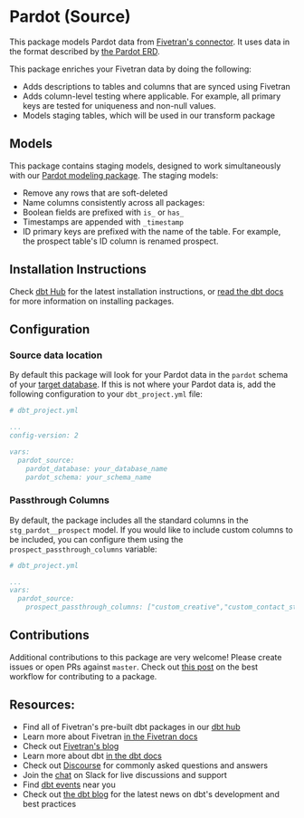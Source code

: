 # Pardot (Source)

This package models Pardot data from [Fivetran's connector](https://fivetran.com/docs/applications/pardot). It uses data in the format described by [the Pardot ERD](https://docs.google.com/presentation/d/1YQquOmlb7pIMI1Tcc2Qcner4rSCI8RYdrie1DRkJzds/edit#slide=id.g244d368397_0_1).

This package enriches your Fivetran data by doing the following:

* Adds descriptions to tables and columns that are synced using Fivetran
* Adds column-level testing where applicable. For example, all primary keys are tested for uniqueness and non-null values.
* Models staging tables, which will be used in our transform package

## Models

This package contains staging models, designed to work simultaneously with our [Pardot modeling package](https://github.com/fivetran/dbt_pardot). The staging models:

* Remove any rows that are soft-deleted
* Name columns consistently across all packages:
* Boolean fields are prefixed with `is_` or `has_`
* Timestamps are appended with `_timestamp`
* ID primary keys are prefixed with the name of the table. For example, the prospect table's ID column is renamed prospect.

## Installation Instructions
Check [dbt Hub](https://hub.getdbt.com/) for the latest installation instructions, or [read the dbt docs](https://docs.getdbt.com/docs/package-management) for more information on installing packages.

## Configuration

### Source data location

By default this package will look for your Pardot data in the `pardot` schema of your [target database](https://docs.getdbt.com/docs/running-a-dbt-project/using-the-command-line-interface/configure-your-profile). If this is not where your Pardot data is, add the following configuration to your `dbt_project.yml` file:

```yml
# dbt_project.yml

...
config-version: 2

vars:
  pardot_source:
    pardot_database: your_database_name
    pardot_schema: your_schema_name 
```

### Passthrough Columns

By default, the package includes all the standard columns in the `stg_pardot__prospect` model. If you would like to include custom columns to be included, you can configure them using the `prospect_passthrough_columns` variable:

```yml
# dbt_project.yml

...
vars:
  pardot_source:
    prospect_passthrough_columns: ["custom_creative","custom_contact_state"]
```

## Contributions

Additional contributions to this package are very welcome! Please create issues
or open PRs against `master`. Check out 
[this post](https://discourse.getdbt.com/t/contributing-to-a-dbt-package/657) 
on the best workflow for contributing to a package.

## Resources:
- Find all of Fivetran's pre-built dbt packages in our [dbt hub](https://hub.getdbt.com/fivetran/)
- Learn more about Fivetran [in the Fivetran docs](https://fivetran.com/docs)
- Check out [Fivetran's blog](https://fivetran.com/blog)
- Learn more about dbt [in the dbt docs](https://docs.getdbt.com/docs/introduction)
- Check out [Discourse](https://discourse.getdbt.com/) for commonly asked questions and answers
- Join the [chat](http://slack.getdbt.com/) on Slack for live discussions and support
- Find [dbt events](https://events.getdbt.com) near you
- Check out [the dbt blog](https://blog.getdbt.com/) for the latest news on dbt's development and best practices